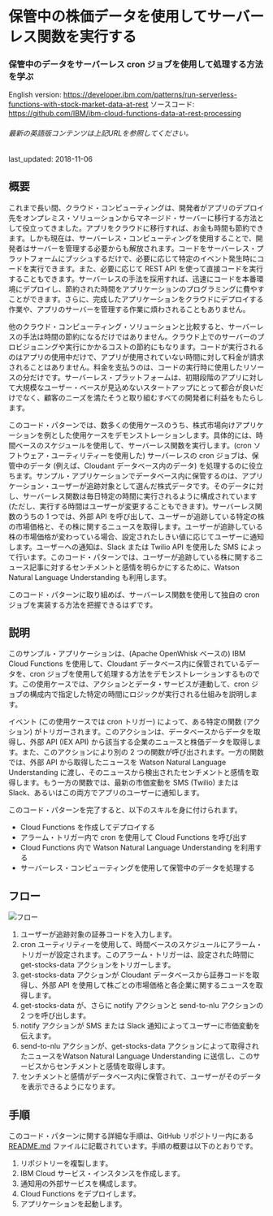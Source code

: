 # 保管中の株価データを使用してサーバーレス関数を実行する

### 保管中のデータをサーバーレス cron ジョブを使用して処理する方法を学ぶ

English version: https://developer.ibm.com/patterns/run-serverless-functions-with-stock-market-data-at-rest
ソースコード: https://github.com/IBM/ibm-cloud-functions-data-at-rest-processing

###### 最新の英語版コンテンツは上記URLを参照してください。
last_updated: 2018-11-06

 
## 概要

これまで長い間、クラウド・コンピューティングは、開発者がアプリのデプロイ先をオンプレミス・ソリューションからマネージド・サーバーに移行する方法として役立ってきました。アプリをクラウドに移行すれば、お金も時間も節約できます。しかも現在は、サーバーレス・コンピューティングを使用することで、開発者はサーバーを管理する必要からも解放されます。コードをサーバーレス・プラットフォームにプッシュするだけで、必要に応じて特定のイベント発生時にコードを実行できます。また、必要に応じて REST API を使って直接コードを実行することもできます。サーバーレスの手法を採用すれば、迅速にコードを本番環境にデプロイし、節約された時間をアプリケーションのプログラミングに費やすことができます。さらに、完成したアプリケーションをクラウドにデプロイする作業や、アプリのサーバーを管理する作業に煩わされることもありません。

他のクラウド・コンピューティング・ソリューションと比較すると、サーバーレスの手法は時間の節約になるだけではありません。クラウド上でのサーバーのプロビジョニングや実行にかかるコストの節約にもなります。コードが実行されるのはアプリの使用中だけで、アプリが使用されていない時間に対して料金が請求されることはありません。料金を支払うのは、コードの実行時に使用したリソースの分だけです。サーバーレス・プラットフォームは、初期段階のアプリに対して大規模なユーザー・ベースが見込めないスタートアップにとって都合が良いだけでなく、顧客のニーズを満たそうと取り組むすべての開発者に利益をもたらします。

このコード・パターンでは、数多くの使用ケースのうち、株式市場向けアプリケーションを例とした使用ケースをデモンストレーションします。具体的には、時間ベースのスケジュールを使用して、サーバーレス関数を実行します。(cron ソフトウェア・ユーティリティーを使用した) サーバーレスの cron ジョブは、保管中のデータ (例えば、Cloudant データベース内のデータ) を処理するのに役立ちます。サンプル・アプリケーションでデータベース内に保管するのは、アプリケーション・ユーザーが追跡対象として選んだ株式データです。そのデータに対し、サーバーレス関数は毎日特定の時間に実行されるように構成されています (ただし、実行する時間はユーザーが変更することもできます)。サーバーレス関数のうちの 1 つでは、外部 API を呼び出して、ユーザーが追跡している特定の株の市場価格と、その株に関するニュースを取得します。ユーザーが追跡している株の市場価格が変わっている場合、設定されたしきい値に応じてユーザーに通知します。ユーザーへの通知は、Slack または Twilio API を使用した SMS によって行います。このコード・パターンでは、ユーザーが追跡している株に関するニュース記事に対するセンチメントと感情を明らかにするために、Watson Natural Language Understanding も利用します。

このコード・パターンに取り組めば、サーバーレス関数を使用して独自の cron ジョブを実装する方法を把握できるはずです。

## 説明

このサンプル・アプリケーションは、(Apache OpenWhisk ベースの) IBM Cloud Functions を使用して、Cloudant データベース内に保管されているデータを、cron ジョブを使用して処理する方法をデモンストレーションするものです。この使用ケースでは、アクションとデータ・サービスが連動して、cron ジョブの構成内で指定した特定の時間にロジックが実行される仕組みを説明します。

イベント (この使用ケースでは cron トリガー) によって、ある特定の関数 (アクション) がトリガーされます。このアクションは、データベースからデータを取得し、外部 API (IEX API) から該当する企業のニュースと株価データを取得します。また、このアクションにより別の 2 つの関数が呼び出されます。一方の関数では、外部 API から取得したニュースを Watson Natural Language Understanding に渡し、そのニュースから検出されたセンチメントと感情を取得します。もう一方の関数では、最新の市価変動を SMS (Twilio) または Slack、あるいはこの両方でアプリのユーザーに通知します。

このコード・パターンを完了すると、以下のスキルを身に付けられます。

* Cloud Functions を作成してデプロイする
* アラーム・トリガー内で cron を使用して Cloud Functions を呼び出す
* Cloud Functions 内で Watson Natural Language Understanding を利用する
* サーバーレス・コンピューティングを使用して保管中のデータを処理する

## フロー

![フロー](../../images/stock-market-data_arch.png)

1. ユーザーが追跡対象の証券コードを入力します。
2. cron ユーティリティーを使用して、時間ベースのスケジュールにアラーム・トリガーが設定されます。このアラーム・トリガーは、設定された時間に get-stocks-data アクションをトリガーします。
3. get-stocks-data アクションが Cloudant データベースから証券コードを取得し、外部 API を使用して株ごとの市場価格と各企業に関するニュースを取得します。
4. get-stocks-data が、さらに notify アクションと send-to-nlu アクションの 2 つを呼び出します。
5. notify アクションが SMS または Slack 通知によってユーザーに市価変動を伝えます。
6. send-to-nlu アクションが、get-stocks-data アクションによって取得されたニュースをWatson Natural Language Understanding に送信し、このサービスからセンチメントと感情を取得します。
7. センチメントと感情がデータベース内に保管されて、ユーザーがそのデータを表示できるようになります。

## 手順

このコード・パターンに関する詳細な手順は、GitHub リポジトリー内にある [README.md](https://github.com/IBM/ibm-cloud-functions-data-at-rest-processing/blob/master/README.md) ファイルに記載されています。手順の概要は以下のとおりです。

1. リポジトリーを複製します。
2. IBM Cloud サービス・インスタンスを作成します。
3. 通知用の外部サービスを構成します。
4. Cloud Functions をデプロイします。
5. アプリケーションを起動します。

